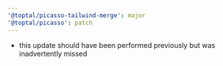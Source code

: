 ```yaml
---
'@toptal/picasso-tailwind-merge': major
'@toptal/picasso': patch
---
```


- this update should have been performed previously but was inadvertently missed
